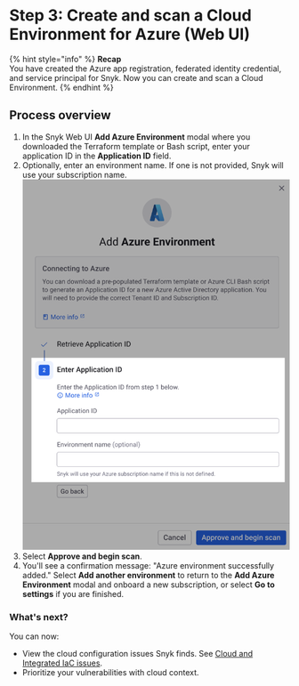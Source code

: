 # Step 3: Create and scan a Cloud Environment for Azure (Web UI)

{% hint style="info" %}
**Recap**\
You have created the Azure app registration, federated identity credential, and service principal for Snyk. Now you can create and scan a Cloud Environment.
{% endhint %}

## Process overview

1. In the Snyk Web UI **Add Azure Environment** modal where you downloaded the Terraform template or Bash script, enter your application ID in the **Application ID** field.
2. Optionally, enter an environment name. If one is not provided, Snyk will use your subscription name.\
   ![Enter Application ID section of the Add Azure Environment modal in Snyk Cloud](../../../../.gitbook/assets/snyk-cloud-onboard-azure-step-2.png)
3. Select **Approve and begin scan**.
4. You'll see a confirmation message: "Azure environment successfully added." Select **Add another environment** to return to the **Add Azure Environment** modal and onboard a new subscription, or select **Go to settings** if you are finished.

### What's next?

You can now:

* View the cloud configuration issues Snyk finds. See [Cloud and Integrated IaC issues](../../snyk-cloud-issues/).
* Prioritize your vulnerabilities with cloud context.
